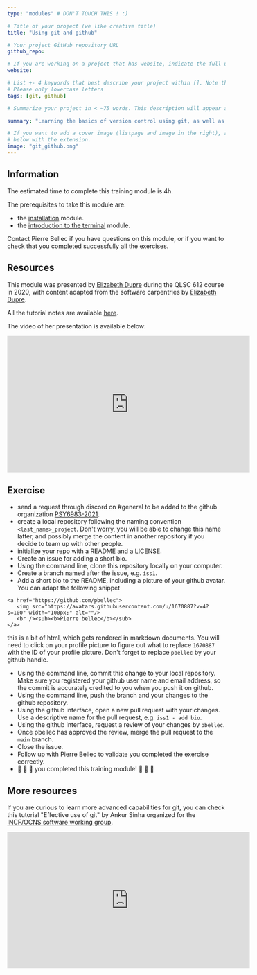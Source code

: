 ```yaml
---
type: "modules" # DON'T TOUCH THIS ! :)

# Title of your project (we like creative title)
title: "Using git and github"

# Your project GitHub repository URL
github_repo:

# If you are working on a project that has website, indicate the full url including "https://" below or leave it empty.
website:

# List +- 4 keywords that best describe your project within []. Note that the project summary also involves a number of key words. Those are listed on top of the [github repository](https://github.com/PSY6983-2021/project_template), click `manage topics`.
# Please only lowercase letters
tags: [git, github]

# Summarize your project in < ~75 words. This description will appear at the top of your page and on the list page with other projects..

summary: "Learning the basics of version control using git, as well as the social coding platform called [github](https://github.com)."

# If you want to add a cover image (listpage and image in the right), add it to your directory and indicate the name
# below with the extension.
image: "git_github.png"
---
```

<!-- This is an html comment and this won't appear in the rendered page. You are now editing the "content" area, the core of your description. Everything that you can do in markdown is allowed below. We added a couple of comments to guide your through documenting your progress. -->

## Information

The estimated time to complete this training module is 4h.

The prerequisites to take this module are:
 * the [installation](/modules/installation) module.
 * the [introduction to the terminal](/modules/terminal) module.

Contact Pierre Bellec if you have questions on this module, or if you want to check that you completed successfully all the exercises.

## Resources
This module was presented by [Elizabeth Dupre](https://elizabeth-dupre.com/#/) during the QLSC 612 course in 2020, with content adapted from the software carpentries by [Elizabeth Dupre](https://elizabeth-dupre.com/#/).

All the tutorial notes are available [here](https://emdupre.github.io/git-course/).

The video of her presentation is available below:
<iframe width="560" height="315" src="https://www.youtube.com/embed/fBgxmpk9C4I" title="YouTube video player" frameborder="0" allow="accelerometer; autoplay; clipboard-write; encrypted-media; gyroscope; picture-in-picture" allowfullscreen></iframe>


## Exercise

 * send a request through discord on #general to be added to the github organization [PSY6983-2021](https://github.com/PSY6983-2021).
 * create a local repository following the naming convention `<last_name>_project`. Don't worry, you will be able to change this name latter, and possibly merge the content in another repository if you decide to team up with other people.
 * initialize your repo with a README and a LICENSE.
 * Create an issue for adding a short bio.
 * Using the command line, clone this repository locally on your computer.
 * Create a branch named after the issue, e.g. `iss1`.
 * Add a short bio to the README, including a picture of your github avatar. You can adapt the following snippet
 ```
 <a href="https://github.com/pbellec">
    <img src="https://avatars.githubusercontent.com/u/1670887?v=4?s=100" width="100px;" alt=""/>
    <br /><sub><b>Pierre bellec</b></sub>
 </a>
 ```
 this is a bit of html, which gets rendered in markdown documents. You will need to click on your profile picture to figure out what to replace `1670887` with the ID of your profile picture. Don't forget to replace `pbellec` by your github handle.
 * Using the command line, commit this change to your local repository. Make sure you registered your github user name and email address, so the commit is accurately credited to you when you push it on github.
 * Using the command line, push the branch and your changes to the github repository.
 * Using the github interface, open a new pull request with your changes. Use a descriptive name for the pull request, e.g. `iss1 - add bio`.
 * Using the github interface, request a review of your changes by `pbellec`.
 * Once pbellec has approved the review, merge the pull request to the `main` branch.
 * Close the issue.
 * Follow up with Pierre Bellec to validate you completed the exercise correctly.
 * :tada: :tada: :tada: you completed this training module! :tada: :tada: :tada:

## More resources

If you are curious to learn more advanced capabilities for git, you can check this tutorial "Effective use of git" by Ankur Sinha organized for the [INCF/OCNS software working group](https://ocns.github.io/SoftwareWG/2021/06/09/software-wg-tutorials-at-cns-2021-online-bash-git-and-python.html).

<iframe width="560" height="315" src="https://www.youtube.com/embed/CRCtRilX3NA" title="YouTube video player" frameborder="0" allow="accelerometer; autoplay; clipboard-write; encrypted-media; gyroscope; picture-in-picture" allowfullscreen></iframe>
